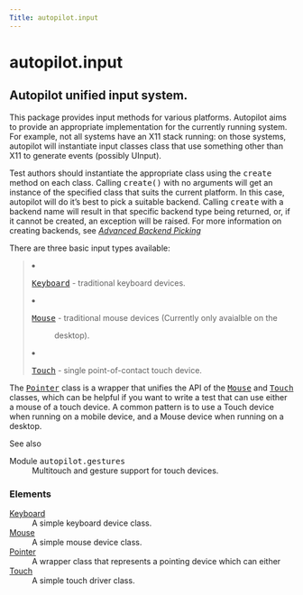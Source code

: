 ```yaml
---
Title: autopilot.input
---
```


# autopilot.input

<!-- Start Namespace Content -->
<span id="autopilot-input-generate-keyboard-mouse-and-touch-input-events"></span>
<h2>Autopilot unified input system.<a class="headerlink" href="#autopilot-unified-input-system" title="Permalink to this headline"></a></h2>
<p>This package provides input methods for various platforms. Autopilot aims to
provide an appropriate implementation for the currently running system. For
example, not all systems have an X11 stack running: on those systems, autopilot
will instantiate input classes class that use something other than X11 to
generate events (possibly UInput).</p>
<p>Test authors should instantiate the appropriate class using the <tt class="docutils literal"><span class="pre">create</span></tt>
method on each class. Calling <tt class="docutils literal"><span class="pre">create()</span></tt> with  no arguments will get an
instance of the specified class that suits the current platform. In this case,
autopilot will do it&#8217;s best to pick a suitable backend. Calling <tt class="docutils literal"><span class="pre">create</span></tt>
with a backend name will result in that specific backend type being returned,
or, if it cannot be created, an exception will be raised. For more information
on creating backends, see <a class="reference internal" href="tutorial-advanced_autopilot.md#tut-picking-backends"><em>Advanced Backend Picking</em></a></p>
<p>There are three basic input types available:</p>
<blockquote>
<li><p class="first"><a class="reference internal" href="autopilot.input.Keyboard.md#autopilot.input.Keyboard" title="autopilot.input.Keyboard"><tt class="xref py py-class docutils literal"><span class="pre">Keyboard</span></tt></a> - traditional keyboard devices.</p>
</li>
<li><dl class="first docutils">
<dt><a class="reference internal" href="autopilot.input.Mouse.md#autopilot.input.Mouse" title="autopilot.input.Mouse"><tt class="xref py py-class docutils literal"><span class="pre">Mouse</span></tt></a> - traditional mouse devices (Currently only avaialble on the</dt>
<dd><p class="first last">desktop).</p>
</dd>
</dl>
</li>
<li><p class="first"><a class="reference internal" href="autopilot.input.Touch.md#autopilot.input.Touch" title="autopilot.input.Touch"><tt class="xref py py-class docutils literal"><span class="pre">Touch</span></tt></a> - single point-of-contact touch device.</p>
</li>
</ul>
</blockquote>
<p>The <a class="reference internal" href="autopilot.input.Pointer.md#autopilot.input.Pointer" title="autopilot.input.Pointer"><tt class="xref py py-class docutils literal"><span class="pre">Pointer</span></tt></a> class is a wrapper that unifies the API of the
<a class="reference internal" href="autopilot.input.Mouse.md#autopilot.input.Mouse" title="autopilot.input.Mouse"><tt class="xref py py-class docutils literal"><span class="pre">Mouse</span></tt></a> and <a class="reference internal" href="autopilot.input.Touch.md#autopilot.input.Touch" title="autopilot.input.Touch"><tt class="xref py py-class docutils literal"><span class="pre">Touch</span></tt></a> classes, which can be helpful if you want to
write a test that can use either a mouse of a touch device. A common pattern is
to use a Touch device when running on a mobile device, and a Mouse device when
running on a desktop.</p>
<p class="first admonition-title">See also</p>
<dl class="last docutils">
<dt>Module <tt class="xref py py-mod docutils literal"><span class="pre">autopilot.gestures</span></tt></dt>
<dd>Multitouch and gesture support for touch devices.</dd>
</dl>
<!-- End Namespace Content -->
<h3>Elements</h3>
<dl>
<dt><a href="autopilot.input.Keyboard.md">Keyboard</a></dt><dd>A simple keyboard device class.</dd>
<dt><a href="autopilot.input.Mouse.md">Mouse</a></dt><dd>A simple mouse device class.</dd>
<dt><a href="autopilot.input.Pointer.md">Pointer</a></dt><dd>A wrapper class that represents a pointing device which can either </dd>
<dt><a href="autopilot.input.Touch.md">Touch</a></dt><dd>A simple touch driver class.</dd>
</dl>

